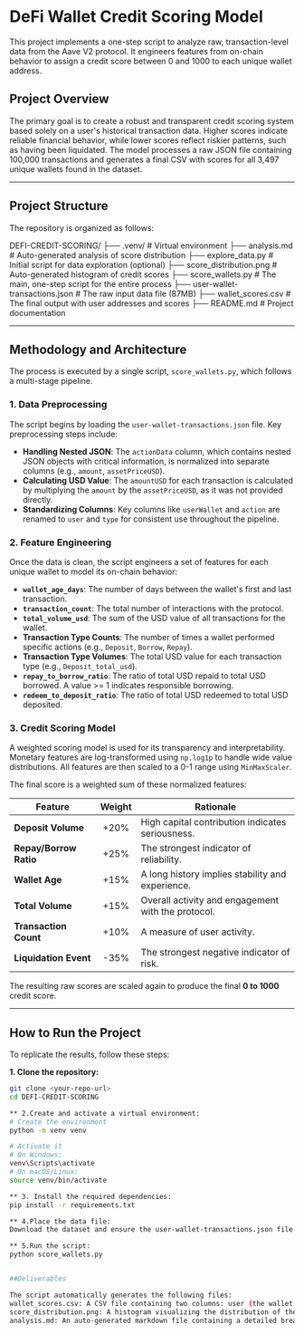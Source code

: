 # DeFi Wallet Credit Scoring Model

This project implements a one-step script to analyze raw, transaction-level data from the Aave V2 protocol. It engineers features from on-chain behavior to assign a credit score between 0 and 1000 to each unique wallet address.

## Project Overview

The primary goal is to create a robust and transparent credit scoring system based solely on a user's historical transaction data. Higher scores indicate reliable financial behavior, while lower scores reflect riskier patterns, such as having been liquidated. The model processes a raw JSON file containing 100,000 transactions and generates a final CSV with scores for all 3,497 unique wallets found in the dataset.

---

## Project Structure

The repository is organized as follows:

DEFI-CREDIT-SCORING/
├── .venv/                      # Virtual environment
├── analysis.md                 # Auto-generated analysis of score distribution
├── explore_data.py             # Initial script for data exploration (optional)
├── score_distribution.png      # Auto-generated histogram of credit scores
├── score_wallets.py            # The main, one-step script for the entire process
├── user-wallet-transactions.json  # The raw input data file (87MB)
├── wallet_scores.csv           # The final output with user addresses and scores
├── README.md                   # Project documentation



---

## Methodology and Architecture

The process is executed by a single script, `score_wallets.py`, which follows a multi-stage pipeline.

### 1. Data Preprocessing

The script begins by loading the `user-wallet-transactions.json` file. Key preprocessing steps include:
- **Handling Nested JSON**: The `actionData` column, which contains nested JSON objects with critical information, is normalized into separate columns (e.g., `amount`, `assetPriceUSD`).
- **Calculating USD Value**: The `amountUSD` for each transaction is calculated by multiplying the `amount` by the `assetPriceUSD`, as it was not provided directly.
- **Standardizing Columns**: Key columns like `userWallet` and `action` are renamed to `user` and `type` for consistent use throughout the pipeline.

### 2. Feature Engineering

Once the data is clean, the script engineers a set of features for each unique wallet to model its on-chain behavior:
- **`wallet_age_days`**: The number of days between the wallet's first and last transaction.
- **`transaction_count`**: The total number of interactions with the protocol.
- **`total_volume_usd`**: The sum of the USD value of all transactions for the wallet.
- **Transaction Type Counts**: The number of times a wallet performed specific actions (e.g., `Deposit`, `Borrow`, `Repay`).
- **Transaction Type Volumes**: The total USD value for each transaction type (e.g., `Deposit_total_usd`).
- **`repay_to_borrow_ratio`**: The ratio of total USD repaid to total USD borrowed. A value >= 1 indicates responsible borrowing.
- **`redeem_to_deposit_ratio`**: The ratio of total USD redeemed to total USD deposited.

### 3. Credit Scoring Model

A weighted scoring model is used for its transparency and interpretability. Monetary features are log-transformed using `np.log1p` to handle wide value distributions. All features are then scaled to a 0-1 range using `MinMaxScaler`.

The final score is a weighted sum of these normalized features:

| Feature                 | Weight | Rationale                                        |
| ----------------------- | :----: | ------------------------------------------------ |
| **Deposit Volume**      | +20%   | High capital contribution indicates seriousness. |
| **Repay/Borrow Ratio**  | +25%   | The strongest indicator of reliability.          |
| **Wallet Age**          | +15%   | A long history implies stability and experience. |
| **Total Volume**        | +15%   | Overall activity and engagement with the protocol. |
| **Transaction Count**   | +10%   | A measure of user activity.                      |
| **Liquidation Event**   | -35%   | The strongest negative indicator of risk.        |

The resulting raw scores are scaled again to produce the final **0 to 1000** credit score.

---

## How to Run the Project

To replicate the results, follow these steps:

**1. Clone the repository:**
```bash
git clone <your-repo-url>
cd DEFI-CREDIT-SCORING

** 2.Create and activate a virtual environment:
# Create the environment
python -m venv venv

# Activate it
# On Windows:
venv\Scripts\activate
# On macOS/Linux:
source venv/bin/activate

** 3. Install the required dependencies:
pip install -r requirements.txt

** 4.Place the data file:
Download the dataset and ensure the user-wallet-transactions.json file is in the root of the project directory.

** 5.Run the script:
python score_wallets.py


##Deliverables

The script automatically generates the following files:
wallet_scores.csv: A CSV file containing two columns: user (the wallet address) and credit_score.
score_distribution.png: A histogram visualizing the distribution of the calculated credit scores.
analysis.md: An auto-generated markdown file containing a detailed breakdown of the score distribution and statistical summaries for high-risk and low-risk wallet categories.
